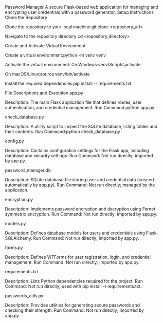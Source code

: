 Password Manager
A secure Flask-based web application for managing and encrypting user credentials with a password generator.
Setup Instructions
Clone the Repository

Clone the repository to your local machine:git clone <repository_url>


Navigate to the repository directory:cd <repository_directory>



Create and Activate Virtual Environment

Create a virtual environment:python -m venv venv


Activate the virtual environment:
On Windows:venv\Scripts\activate


On macOS/Linux:source venv/bin/activate




Install the required dependencies:pip install -r requirements.txt



File Descriptions and Execution
app.py

Description: The main Flask application file that defines routes, user authentication, and credential management.
Run Command:python app.py



check_database.py

Description: A utility script to inspect the SQLite database, listing tables and their contents.
Run Command:python check_database.py



config.py

Description: Contains configuration settings for the Flask app, including database and security settings.
Run Command: Not run directly; imported by app.py.

password_manager.db

Description: SQLite database file storing user and credential data (created automatically by app.py).
Run Command: Not run directly; managed by the application.

encryption.py

Description: Implements password encryption and decryption using Fernet symmetric encryption.
Run Command: Not run directly; imported by app.py.

models.py

Description: Defines database models for users and credentials using Flask-SQLAlchemy.
Run Command: Not run directly; imported by app.py.

forms.py

Description: Defines WTForms for user registration, login, and credential management.
Run Command: Not run directly; imported by app.py.

requirements.txt

Description: Lists Python dependencies required for the project.
Run Command: Not run directly; used with pip install -r requirements.txt.

passwords_utils.py

Description: Provides utilities for generating secure passwords and checking their strength.
Run Command: Not run directly; imported by app.py.

